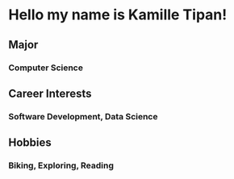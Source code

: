 # Hello my name is Kamille Tipan!

## Major
### Computer Science

## Career Interests
### Software Development, Data Science

## Hobbies
### Biking, Exploring, Reading
